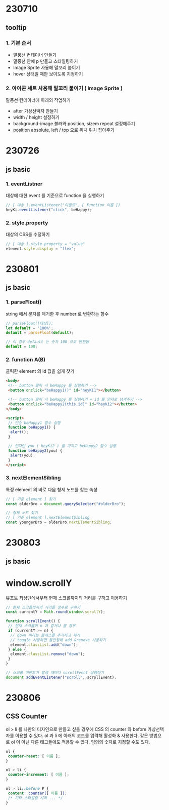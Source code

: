 # 230710

## tooltip

### 1. 기본 순서

- 말풍선 컨테이너 만들기
- 말풍선 안에 p 만들고 스타일링하기
- Image Sprite 사용해 말꼬리 붙이기
- hover 상태일 때만 보이도록 지정하기

### 2. 아이콘 세트 사용해 말꼬리 붙이기 ( Image Sprite )

말풍선 컨테이너에 아래의 작업하기

- after 가상선택자 만들기
- width / height 설정하기
- background-image 불러와 position, sizem repeat 설정해주기
- position absolute, left / top 으로 위치 위치 잡아주기

# 230726

## js basic

### 1. eventListner

대상에 대한 event 를 기준으로 function 을 실행하기

```js
// [ 대상 ].eventListener("이벤트", [ function 이름 ])
heyKi.eventListener("click", beHappy);
```

### 2. style.property

대상의 CSS를 수정하기

```js
// [ 대상 ].style.property = "value"
element.style.display = "flex";
```

# 230801

## js basic

### 1. parseFloat()

string 에서 문자를 제거한 후 number 로 변환하는 함수

```js
// parseFloat([대상]);
let default = '100%';
default = parseFloat(default);

// 이 경우 default 는 숫자 100 으로 변환됨
default = 100;
```

### 2. function A(B)

클릭한 element 의 id 값을 쉽게 찾기

```html
<body>
 <!-- button 클릭 시 beHappy 를 실행하기 -->
 <button onclick="beHappy1()" id="heyKi1"></button>

 <!-- button 클릭 시 beHappy 를 실행하기 + id 를 인자로 넘겨주기 -->
 <button onclick="beHappy2(this.id)" id="heyKi2"></button>
</body>

<script>
 // 단순 beHappy1 함수 실행
 function beHappy1() {
  alert();
 }

 // 인자인 you ( heyKi2 ) 를 가지고 beHappy2 함수 실행
 function beHappy2(you) {
  alert(you);
 }
</script>
```

### 3. nextElementSibling

특정 element 의 바로 다음 형제 노드를 찾는 속성

```js
// [ 기준 element ] 찾기
const olderBro = document.querySelector("#olderBro");

// 형제 노드 찾기
// [ 기준 element ].nextElementSibling
const youngerBro = olderBro.nextElementSibling;
```

# 230803

## js basic

# window.scrollY

뷰포트 최상단에서부터 현재 스크롤까지의 거리를 구하고 이용하기

```js
// 현재 스크롤까지의 거리를 정수로 구하기
const currentY = Math.round(window.scrollY);

function scrollEvent() {
 // 현재 스크롤이 n 과 같거나 클 경우
 if (currentY >= n) {
  // down 이라는 클래스를 추가하고 제거
  // toggle 사용하면 불안정해 add &remove 사용하기
  element.classList.add("down");
 } else {
  element.classList.remove("down");
 }
}

// 스크롤 이벤트가 발생 때마다 scrollEvent 실행하기
document.addEventListener("scroll", scrollEvent);
```

# 230806

## CSS Counter

ol > li 를 나만의 디자인으로 만들고 싶을 경우에 CSS 의 counter 와 before 가상선택자를 이용할 수 있다. ol 과 li 에 아래의 코드를 입력해 활성화 & 사용한다. 같은 방법으로 ol 이 아닌 다른 태그들에도 적용할 수 있다. 임의의 숫자로 지정할 수도 있다.

```CSS
ol {
 counter-reset: [ 이름 ];
}

ol > li {
 counter-increment: [ 이름 ];
}

ol > li::before P {
 content: counter([ 이름 ]);
 /* 기타 스타일링 시작 ... */
}
```
